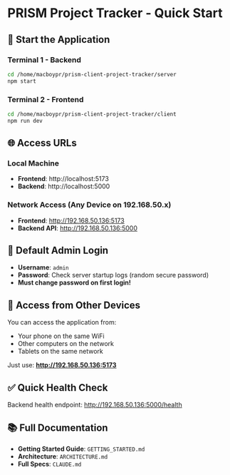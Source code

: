 # PRISM Project Tracker - Quick Start

## 🚀 Start the Application

### Terminal 1 - Backend
```bash
cd /home/macboypr/prism-client-project-tracker/server
npm start
```

### Terminal 2 - Frontend
```bash
cd /home/macboypr/prism-client-project-tracker/client
npm run dev
```

## 🌐 Access URLs

### Local Machine
- **Frontend**: http://localhost:5173
- **Backend**: http://localhost:5000

### Network Access (Any Device on 192.168.50.x)
- **Frontend**: http://192.168.50.136:5173
- **Backend API**: http://192.168.50.136:5000

## 🔐 Default Admin Login

- **Username**: `admin`
- **Password**: Check server startup logs (random secure password)
- **Must change password on first login!**

## 📱 Access from Other Devices

You can access the application from:
- Your phone on the same WiFi
- Other computers on the network
- Tablets on the same network

Just use: **http://192.168.50.136:5173**

## ✅ Quick Health Check

Backend health endpoint: http://192.168.50.136:5000/health

## 📚 Full Documentation

- **Getting Started Guide**: `GETTING_STARTED.md`
- **Architecture**: `ARCHITECTURE.md`
- **Full Specs**: `CLAUDE.md`

